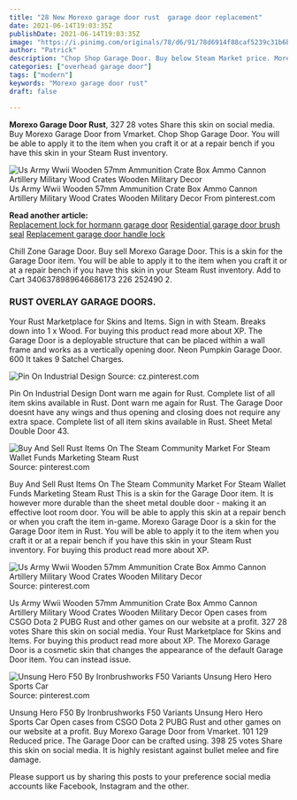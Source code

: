 ```yaml
---
title: "28 New Morexo garage door rust  garage door replacement"
date: 2021-06-14T19:03:35Z
publishDate: 2021-06-14T19:03:35Z
image: "https://i.pinimg.com/originals/78/d6/91/78d6914f88caf5239c31b6be56c7a08b.jpg"
author: "Patrick"
description: "Chop Shop Garage Door. Buy below Steam Market price. Morexo garage door rust"
categories: ["overhead garage door"]
tags: ["modern"]
keywords: "Morexo garage door rust"
draft: false

---
```

<!-- Head tag Code -->
**Morexo Garage Door Rust**, 327 28 votes Share this skin on social media. Buy Morexo Garage Door from Vmarket. Chop Shop Garage Door. You will be able to apply it to the item when you craft it or at a repair bench if you have this skin in your Steam Rust inventory.

![Us Army Wwii Wooden 57mm Ammunition Crate Box Ammo Cannon Artillery Military Wood Crates Wooden Military Decor](https://i.pinimg.com/736x/e2/4e/38/e24e38f48747f7297af5ab4dfd1c4095.jpg "Us Army Wwii Wooden 57mm Ammunition Crate Box Ammo Cannon Artillery Military Wood Crates Wooden Military Decor")
Us Army Wwii Wooden 57mm Ammunition Crate Box Ammo Cannon Artillery Military Wood Crates Wooden Military Decor From pinterest.com

**Read another article:**  
[Replacement lock for hormann garage door](/replacement-lock-for-hormann-garage-door/)
[Residential garage door brush seal](/residential-garage-door-brush-seal/)
[Replacement garage door handle lock](/replacement-garage-door-handle-lock/)


Chill Zone Garage Door. Buy sell Morexo Garage Door. This is a skin for the Garage Door item. You will be able to apply it to the item when you craft it or at a repair bench if you have this skin in your Steam Rust inventory. Add to Cart 3406378989646686173 226 252490 2.

### RUST OVERLAY GARAGE DOORS.

Your Rust Marketplace for Skins and Items. Sign in with Steam. Breaks down into 1 x Wood. For buying this product read more about XP. The Garage Door is a deployable structure that can be placed within a wall frame and works as a vertically opening door. Neon Pumpkin Garage Door. 600 It takes 9 Satchel Charges.


![Pin On Industrial Design](https://i.pinimg.com/originals/a1/4e/31/a14e31a750a3634cb0228cdd6c28b8ee.jpg "Pin On Industrial Design")
Source: cz.pinterest.com

Pin On Industrial Design Dont warn me again for Rust. Complete list of all item skins available in Rust. Dont warn me again for Rust. The Garage Door doesnt have any wings and thus opening and closing does not require any extra space. Complete list of all item skins available in Rust. Sheet Metal Double Door 43.

![Buy And Sell Rust Items On The Steam Community Market For Steam Wallet Funds Marketing Steam Rust](https://i.pinimg.com/474x/0f/ba/cb/0fbacb02187f21428bcadce27e59a832.jpg "Buy And Sell Rust Items On The Steam Community Market For Steam Wallet Funds Marketing Steam Rust")
Source: pinterest.com

Buy And Sell Rust Items On The Steam Community Market For Steam Wallet Funds Marketing Steam Rust This is a skin for the Garage Door item. It is however more durable than the sheet metal double door - making it an effective loot room door. You will be able to apply this skin at a repair bench or when you craft the item in-game. Morexo Garage Door is a skin for the Garage Door item in Rust. You will be able to apply it to the item when you craft it or at a repair bench if you have this skin in your Steam Rust inventory. For buying this product read more about XP.

![Us Army Wwii Wooden 57mm Ammunition Crate Box Ammo Cannon Artillery Military Wood Crates Wooden Military Decor](https://i.pinimg.com/736x/e2/4e/38/e24e38f48747f7297af5ab4dfd1c4095.jpg "Us Army Wwii Wooden 57mm Ammunition Crate Box Ammo Cannon Artillery Military Wood Crates Wooden Military Decor")
Source: pinterest.com

Us Army Wwii Wooden 57mm Ammunition Crate Box Ammo Cannon Artillery Military Wood Crates Wooden Military Decor Open cases from CSGO Dota 2 PUBG Rust and other games on our website at a profit. 327 28 votes Share this skin on social media. Your Rust Marketplace for Skins and Items. For buying this product read more about XP. The Morexo Garage Door is a cosmetic skin that changes the appearance of the default Garage Door item. You can instead issue.

![Unsung Hero F50 By Ironbrushworks F50 Variants Unsung Hero Hero Sports Car](https://i.pinimg.com/originals/78/d6/91/78d6914f88caf5239c31b6be56c7a08b.jpg "Unsung Hero F50 By Ironbrushworks F50 Variants Unsung Hero Hero Sports Car")
Source: pinterest.com

Unsung Hero F50 By Ironbrushworks F50 Variants Unsung Hero Hero Sports Car Open cases from CSGO Dota 2 PUBG Rust and other games on our website at a profit. Buy Morexo Garage Door from Vmarket. 101 129 Reduced price. The Garage Door can be crafted using. 398 25 votes Share this skin on social media. It is highly resistant against bullet melee and fire damage.

Please support us by sharing this posts to your preference social media accounts like Facebook, Instagram and the other.

